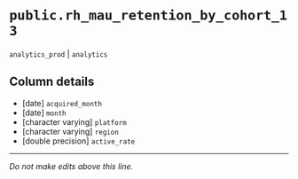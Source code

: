 # `public.rh_mau_retention_by_cohort_13`
`analytics_prod` | `analytics`

## Column details
* [date]      `acquired_month`
* [date]      `month`
* [character varying] `platform`
* [character varying] `region`
* [double precision] `active_rate`

-------------------------------------------------------------------------------
*Do not make edits above this line.*
